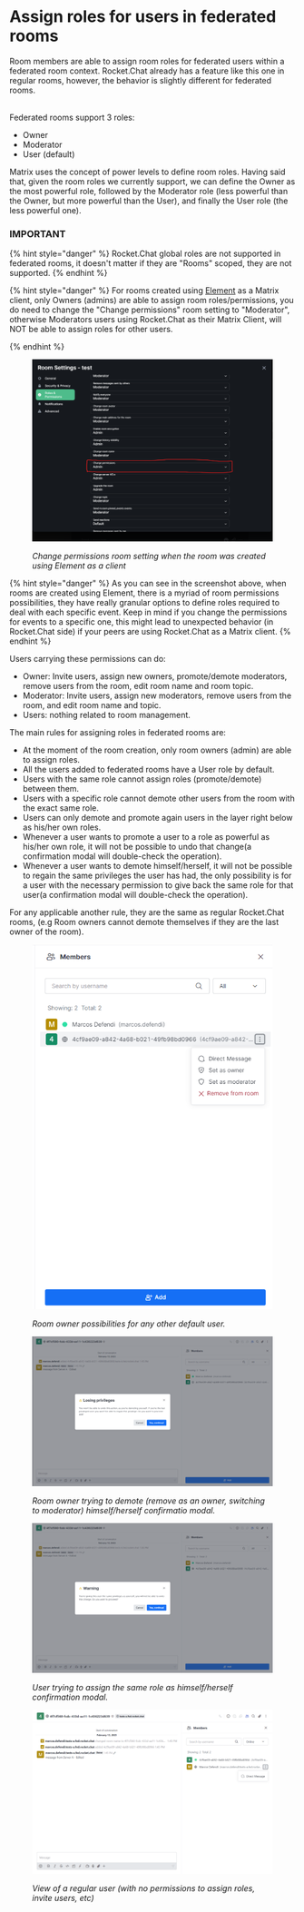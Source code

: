 # Assign roles for users in federated rooms

Room members are able to assign room roles for federated users within a federated room context. Rocket.Chat already has a feature like this one in regular rooms, however, the behavior is slightly different for federated rooms.&#x20;

\
Federated rooms support 3 roles:

* Owner
* Moderator
* User (default)

Matrix uses the concept of power levels to define room roles. Having said that, given the room roles we currently support, we can define the Owner as the most powerful role, followed by the Moderator role (less powerful than the Owner, but more powerful than the User), and finally the User role (the less powerful one).

### IMPORTANT

{% hint style="danger" %}
Rocket.Chat global roles are not supported in federated rooms, it doesn't matter if they are "Rooms" scoped, they are not supported.
{% endhint %}

{% hint style="danger" %}
For rooms created using [Element](https://app.element.io/#/welcome) as a Matrix client, only Owners (admins) are able to assign room roles/permissions, you do need to change the "Change permissions" room setting to "Moderator", otherwise Moderators users using Rocket.Chat as their Matrix Client, will NOT be able to assign roles for other users.


{% endhint %}

<figure><img src="../../../../../../.gitbook/assets/image (37) (1).png" alt=""><figcaption><p><em>Change permissions room setting when the room was created using Element as a client</em></p></figcaption></figure>

{% hint style="danger" %}
As you can see in the screenshot above, when rooms are created using Element, there is a myriad of room permissions possibilities, they have really granular options to define roles required to deal with each specific event. Keep in mind if you change the permissions for events to a specific one, this might lead to unexpected behavior (in Rocket.Chat side) if your peers are using Rocket.Chat as a Matrix client.
{% endhint %}

Users carrying these permissions can do:

* Owner: Invite users, assign new owners, promote/demote moderators, remove users from the room, edit room name and room topic.
* Moderator: Invite users, assign new moderators, remove users from the room, and edit room name and topic.
* Users: nothing related to room management.

The main rules for assigning roles in federated rooms are:

* At the moment of the room creation, only room owners (admin) are able to assign roles.
* All the users added to federated rooms have a User role by default.
* Users with the same role cannot assign roles (promote/demote) between them.
* Users with a specific role cannot demote other users from the room with the exact same role.
* Users can only demote and promote again users in the layer right below as his/her own roles.
* Whenever a user wants to promote a user to a role as powerful as his/her own role, it will not be possible to undo that change(a confirmation modal will double-check the operation).
* Whenever a user wants to demote himself/herself, it will not be possible to regain the same privileges the user has had, the only possibility is for a user with the necessary permission to give back the same role for that user(a confirmation modal will double-check the operation).

For any applicable another rule, they are the same as regular Rocket.Chat rooms, (e.g Room owners cannot demote themselves if they are the last owner of the room).

<figure><img src="../../../../../../.gitbook/assets/image (7) (2).png" alt=""><figcaption><p><em>Room owner possibilities for any other default user.</em></p></figcaption></figure>

<figure><img src="../../../../../../.gitbook/assets/image (24) (1).png" alt=""><figcaption><p><em>Room owner trying to demote (remove as an owner, switching to moderator) himself/herself confirmatio modal.</em></p></figcaption></figure>

<figure><img src="../../../../../../.gitbook/assets/image (11) (1).png" alt=""><figcaption><p><em>User trying to assign the same role as himself/herself confirmation modal.</em></p></figcaption></figure>

<figure><img src="../../../../../../.gitbook/assets/image (15).png" alt=""><figcaption><p><em>View of a regular user (with no permissions to assign roles, invite users, etc)</em></p></figcaption></figure>
